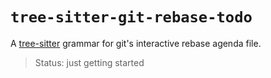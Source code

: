 # `tree-sitter-git-rebase-todo`

A [tree-sitter](https://tree-sitter.github.io/tree-sitter/) grammar for git's interactive rebase agenda file.

> Status: just getting started

